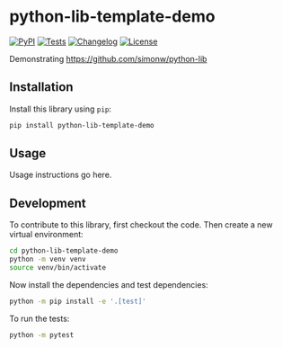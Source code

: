 # python-lib-template-demo

[![PyPI](https://img.shields.io/pypi/v/python-lib-template-demo.svg)](https://pypi.org/project/python-lib-template-demo/)
[![Tests](https://github.com/simonw/python-lib-template-demo/actions/workflows/test.yml/badge.svg)](https://github.com/simonw/python-lib-template-demo/actions/workflows/test.yml)
[![Changelog](https://img.shields.io/github/v/release/simonw/python-lib-template-demo?include_prereleases&label=changelog)](https://github.com/simonw/python-lib-template-demo/releases)
[![License](https://img.shields.io/badge/license-Apache%202.0-blue.svg)](https://github.com/simonw/python-lib-template-demo/blob/main/LICENSE)

Demonstrating https://github.com/simonw/python-lib

## Installation

Install this library using `pip`:
```bash
pip install python-lib-template-demo
```
## Usage

Usage instructions go here.

## Development

To contribute to this library, first checkout the code. Then create a new virtual environment:
```bash
cd python-lib-template-demo
python -m venv venv
source venv/bin/activate
```
Now install the dependencies and test dependencies:
```bash
python -m pip install -e '.[test]'
```
To run the tests:
```bash
python -m pytest
```
